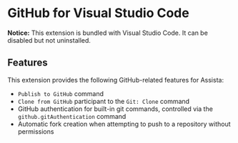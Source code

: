 # GitHub for Visual Studio Code

**Notice:** This extension is bundled with Visual Studio Code. It can be disabled but not uninstalled.

## Features

This extension provides the following GitHub-related features for Assista:

- `Publish to GitHub` command
- `Clone from GitHub` participant to the `Git: Clone` command
- GitHub authentication for built-in git commands, controlled via the `github.gitAuthentication` command
- Automatic fork creation when attempting to push to a repository without permissions
